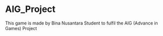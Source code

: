 # AIG_Project
This game is made by Bina Nusantara Student to fulfil the AIG (Advance in Games) Project
